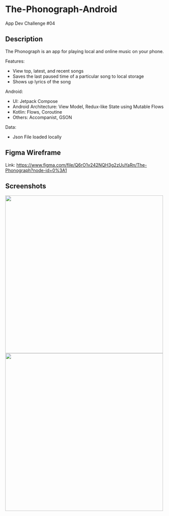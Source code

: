 # The-Phonograph-Android
App Dev Challenge #04

## Description
The Phonograph is an app for playing local and online music on your phone.

Features:
- View top, latest, and recent songs
- Saves the last paused time of a particular song to local storage
- Shows up lyrics of the song

Android:
- UI: Jetpack Compose
- Android Architecture: View Model, Redux-like State using Mutable Flows
- Kotlin: Flows, Coroutine
- Others: Accompanist, GSON

Data: 
- Json File loaded locally

## Figma Wireframe
Link: https://www.figma.com/file/Q6rO1v242NQH3g2zUuYaRn/The-Phonograph?node-id=0%3A1

## Screenshots

<img src="https://user-images.githubusercontent.com/51541224/180596378-0d3ddba0-64a5-4c57-848c-6f11d9d1f9ea.png" width="500">
<img src="https://user-images.githubusercontent.com/51541224/180596386-0cea7f1f-ba23-413c-ba18-6e80e2b2d275.png" width="500">